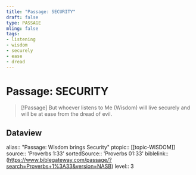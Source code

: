 ```yaml
---
title: "Passage: SECURITY"
draft: false
type: PASSAGE
mling: false
tags:
- listening
- wisdom
- securely
- ease
- dread
---
```


# Passage: SECURITY
> [!Passage]
> But whoever listens to Me (Wisdom) will live securely and will be at ease from the dread of evil.

## Dataview
alias:: "Passage: Wisdom brings Security"
ptopic:: [[topic-WISDOM]]
source:: 'Proverbs 1:33'
sortedSource:: 'Proverbs 01:33'
biblelink:: (https://www.biblegateway.com/passage/?search=Proverbs+1%3A33&version=NASB)
level:: 3
